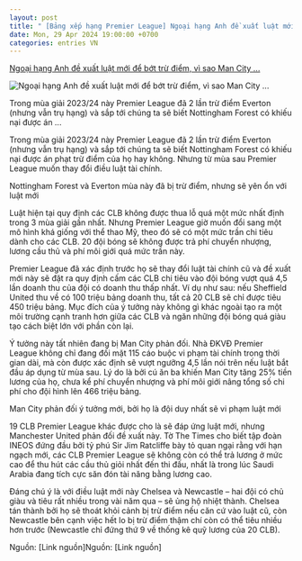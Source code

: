 ```yaml
---
layout: post
title: " [Bảng xếp hạng Premier League] Ngoại hạng Anh đề xuất luật mới để bớt trừ điểm, vì sao Man City ..."
date: Mon, 29 Apr 2024 19:00:00 +0700
categories: entries VN
---
```

[Ngoại hạng Anh đề xuất luật mới để bớt trừ điểm, vì sao Man City ...](https://www.24h.com.vn/bong-da/ngoai-hang-anh-de-xuat-luat-moi-de-bot-tru-diem-vi-sao-man-city-mu-cung-phan-doi-c48a1563864.html)

![Ngoại hạng Anh đề xuất luật mới để bớt trừ điểm, vì sao Man City ...](https://cdn.24h.com.vn/upload/2-2024/images/2024-04-29/2024-04-29_12-31-36-495-1714368796-983-width740height495-auto-crop-watermark.jpg)

Trong mùa giải 2023/24 này Premier League đã 2 lần trừ điểm Everton (nhưng vẫn trụ hạng) và sắp tới chúng ta sẽ biết Nottingham Forest có khiếu nại được án ...

Trong mùa giải 2023/24 này Premier League đã 2 lần trừ điểm Everton (nhưng vẫn trụ hạng) và sắp tới chúng ta sẽ biết Nottingham Forest có khiếu nại được án phạt trừ điểm của họ hay không. Nhưng từ mùa sau Premier League muốn thay đổi điều luật tài chính.

Nottingham Forest và Everton mùa này đã bị trừ điểm, nhưng sẽ yên ổn với luật mới

Luật hiện tại quy định các CLB không được thua lỗ quá một mức nhất định trong 3 mùa giải gần nhất. Nhưng Premier League giờ muốn đổi sang một mô hình khá giống với thể thao Mỹ, theo đó sẽ có một mức trần chi tiêu dành cho các CLB. 20 đội bóng sẽ không được trả phí chuyển nhượng, lương cầu thủ và phí môi giới quá mức trần này.

Premier League đã xác định trước họ sẽ thay đổi luật tài chính cũ và đề xuất mới này sẽ đặt ra quy định cấm các CLB chi tiêu vào đội bóng vượt quá 4,5 lần doanh thu của đội có doanh thu thấp nhất. Ví dụ như sau: nếu Sheffield United thu về có 100 triệu bảng doanh thu, tất cả 20 CLB sẽ chỉ được tiêu 450 triệu bảng. Mục đích của ý tưởng này không gì khác ngoài tạo ra một môi trường cạnh tranh hơn giữa các CLB và ngăn những đội bóng quá giàu tạo cách biệt lớn với phần còn lại.

Ý tưởng này tất nhiên đang bị Man City phản đối. Nhà ĐKVĐ Premier League không chỉ đang đối mặt 115 cáo buộc vi phạm tài chính trong thời gian dài, mà còn được xác định sẽ vượt ngưỡng 4,5 lần nói trên nếu luật bắt đầu áp dụng từ mùa sau. Lý do là bởi cú ăn ba khiến Man City tăng 25% tiền lương của họ, chưa kể phí chuyển nhượng và phí môi giới nâng tổng số chi phí cho đội hình lên 466 triệu bảng.

Man City phản đối ý tưởng mới, bởi họ là đội duy nhất sẽ vi phạm luật mới

19 CLB Premier League khác được cho là sẽ đáp ứng luật mới, nhưng Manchester United phản đối đề xuất này. Tờ The Times cho biết tập đoàn INEOS đứng đầu bởi tỷ phú Sir Jim Ratcliffe bày tỏ quan ngại rằng với hạn ngạch mới, các CLB Premier League sẽ không còn có thể trả lương ở mức cao để thu hút các cầu thủ giỏi nhất đến thi đấu, nhất là trong lúc Saudi Arabia đang tích cực săn đón tài năng bằng lương cao.

Đáng chú ý là với điều luật mới này Chelsea và Newcastle – hai đội có chủ giàu và tiêu rất nhiều trong vài năm qua – sẽ ủng hộ nhiệt thành. Chelsea tán thành bởi họ sẽ thoát khỏi cảnh bị trừ điểm nếu căn cứ vào luật cũ, còn Newcastle bên cạnh việc hết lo bị trừ điểm thậm chí còn có thể tiêu nhiều hơn trước (Newcastle chỉ đứng thứ 9 về thống kê quỹ lương của 20 CLB).

Nguồn: [Link nguồn]Nguồn: [Link nguồn]

